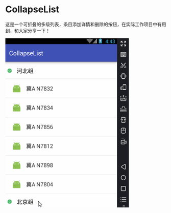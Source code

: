 # CollapseList
这是一个可折叠的多级列表，条目添加详情和删除的按钮，在实际工作项目中有用到，和大家分享一下！


![image](https://github.com/zhaoyasong/CollapseList/blob/master/xiaogutu.gif) 
